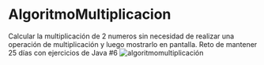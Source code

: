 # AlgoritmoMultiplicacion

Calcular la multiplicación de 2 numeros sin necesidad de realizar una operación de multiplicación y luego mostrarlo en pantalla. Reto de mantener 25 días con ejercicios de Java #6
![algoritmomultiplicación](https://github.com/carlosjvargase/AlgoritmoMultiplicacion/assets/104727028/1ab6926a-4503-45bb-af93-42e5ca6f2b4c)
